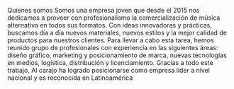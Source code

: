Quienes somos
Somos una empresa joven que desde el 2015 nos dedicamos a proveer con profesionalismo  la comercialización de música alternativa en todos sus formatos. Con ideas innovadoras y prácticas, buscamos día a día nuevos materiales, nuevos estilos y la mejor calidad de productos para nuestros clientes. 
Para llevar a cabo esta tarea, hemos reunido grupo de profesionales con experiencia en las siguientes áreas: diseño gráfico, marketing y posicionamiento de marca, nuevas tecnologías en medios, logística, distribución y licenciamiento.
Gracias a todo este trabajo, Al carajo ha logrado posicionarse como empresa líder a nivel nacional y es reconocida en Latinoamérica 

